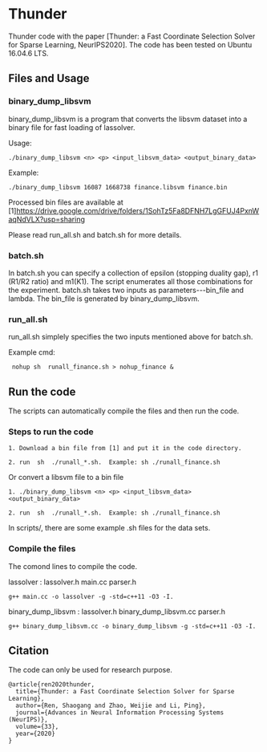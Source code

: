 # Thunder

Thunder code with the paper [Thunder: a Fast Coordinate Selection Solver for Sparse Learning, NeurIPS2020].
The code has been tested on Ubuntu 16.04.6 LTS.


## Files and Usage

### binary_dump_libsvm
binary_dump_libsvm is a program that converts the libsvm dataset
into a binary file for fast loading of lassolver.

Usage: 
```
./binary_dump_libsvm <n> <p> <input_libsvm_data> <output_binary_data>
```
 
Example: 
```
./binary_dump_libsvm 16087 1668738 finance.libsvm finance.bin
```

Processed bin files are available at
[1]https://drive.google.com/drive/folders/1SohTz5Fa8DFNH7LgGFUJ4PxnWaqNdVLX?usp=sharing

Please read run_all.sh and batch.sh for more details.

### batch.sh
In batch.sh you can specify a collection of epsilon (stopping duality gap), r1 (R1/R2 ratio) and m1(K1).
The script enumerates all those combinations for the experiment.
batch.sh takes two inputs as parameters---bin_file and lambda.
The bin_file is generated by binary_dump_libsvm. 

### run_all.sh
run_all.sh simplely specifies the two inputs mentioned above for batch.sh.

Example cmd:
```
 nohup sh  runall_finance.sh > nohup_finance &
```

## Run the code

The scripts can automatically compile the files and then run the code.

### Steps to run the code
```
1. Download a bin file from [1] and put it in the code directory.

2. run  sh  ./runall_*.sh.  Example: sh ./runall_finance.sh
```

Or convert a libsvm file to a bin file 

```
1. ./binary_dump_libsvm <n> <p> <input_libsvm_data> <output_binary_data>

2. run  sh  ./runall_*.sh.  Example: sh ./runall_finance.sh
```

In scripts/, there are some example .sh files for the data sets.


### Compile the files
The comond lines to compile the code.

lassolver : lassolver.h main.cc parser.h

```
g++ main.cc -o lassolver -g -std=c++11 -O3 -I.
```

binary_dump_libsvm : lassolver.h binary_dump_libsvm.cc parser.h

```
g++ binary_dump_libsvm.cc -o binary_dump_libsvm -g -std=c++11 -O3 -I.
```


## Citation
The code can only be used for research purpose. 
```
@article{ren2020thunder,
  title={Thunder: a Fast Coordinate Selection Solver for Sparse Learning},
  author={Ren, Shaogang and Zhao, Weijie and Li, Ping},
  journal={Advances in Neural Information Processing Systems (NeurIPS)},
  volume={33},
  year={2020}
}
```

